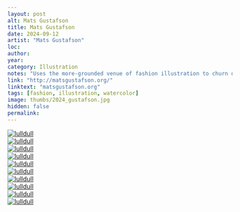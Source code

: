 ```yaml
---
layout: post
alt: Mats Gustafson
title: Mats Gustafson
date: 2024-09-12
artist: "Mats Gustafson"
loc: 
author: 
year: 
category: Illustration
notes: "Uses the more-grounded venue of fashion illustration to churn out ethereal visual dreamscapes. Subtle, impressionistic and meaningful."
link: "http://matsgustafson.org/" 
linktext: "matsgustafson.org"
tags: [fashion, illustration, watercolor]
image: thumbs/2024_gustafson.jpg
hidden: false
permalink:
---
```





<div class="post_image">
	<a href="{{ site.baseurl }}/images/posts/2024_gustafson/001.jpg" target="_blank">
	<img src="{{ site.baseurl }}/images/posts/2024_gustafson/001.jpg" alt="lulldull"></a>
</div>

<div class="post_image">
	<a href="{{ site.baseurl }}/images/posts/2024_gustafson/002.jpg" target="_blank">
	<img src="{{ site.baseurl }}/images/posts/2024_gustafson/002.jpg" alt="lulldull"></a>
</div>

<div class="post_image">
	<a href="{{ site.baseurl }}/images/posts/2024_gustafson/003.jpg" target="_blank">
	<img src="{{ site.baseurl }}/images/posts/2024_gustafson/003.jpg" alt="lulldull"></a>
</div>

<div class="post_image">
	<a href="{{ site.baseurl }}/images/posts/2024_gustafson/004.jpg" target="_blank">
	<img src="{{ site.baseurl }}/images/posts/2024_gustafson/004.jpg" alt="lulldull"></a>
</div>


<div class="post_image">
	<a href="{{ site.baseurl }}/images/posts/2024_gustafson/005.jpg" target="_blank">
	<img src="{{ site.baseurl }}/images/posts/2024_gustafson/005.jpg" alt="lulldull"></a>
</div>

<div class="post_image">
	<a href="{{ site.baseurl }}/images/posts/2024_gustafson/006.jpg" target="_blank">
	<img src="{{ site.baseurl }}/images/posts/2024_gustafson/006.jpg" alt="lulldull"></a>
</div>

<div class="post_image">
	<a href="{{ site.baseurl }}/images/posts/2024_gustafson/007.jpg" target="_blank">
	<img src="{{ site.baseurl }}/images/posts/2024_gustafson/007.jpg" alt="lulldull"></a>
</div>

<div class="post_image">
	<a href="{{ site.baseurl }}/images/posts/2024_gustafson/008.jpg" target="_blank">
	<img src="{{ site.baseurl }}/images/posts/2024_gustafson/008.jpg" alt="lulldull"></a>
</div>

<div class="post_image">
	<a href="{{ site.baseurl }}/images/posts/2024_gustafson/009.jpg" target="_blank">
	<img src="{{ site.baseurl }}/images/posts/2024_gustafson/009.jpg" alt="lulldull"></a>
</div>


<div class="post_image">
	<a href="{{ site.baseurl }}/images/posts/2024_gustafson/010.jpg" target="_blank">
	<img src="{{ site.baseurl }}/images/posts/2024_gustafson/010.jpg" alt="lulldull"></a>
</div>
